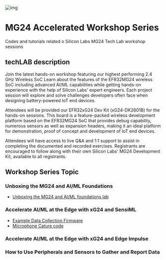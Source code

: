 ![img](https://siliconlabs-h.assetsadobe.com/is/image//content/dam/siliconlabs/images/events/mg24-tech-lab-poster.png?$Large2Column50pct$)

# MG24 Accelerated Workshop Series
Codes and tutorials related o Silicon Labs MG24 Tech Lab workshop sessions 


## techLAB description 

Join the latest hands-on workshop featuring our highest performing 2.4 GHz Wireless SoC
Learn about the features of the EFR32MG24 wireless SoC including advanced AI/ML capabilities while getting hands-on experience with the help of Silicon Labs' expert engineers. Each project session will explore and solve challenges developers often face when designing battery-powered IoT end devices.

Attendees will be provided our EFR32xG24 Dev Kit (xG24-DK2601B) for the hands-on sessions.  This board is a feature-packed wireless development platform based on the EFR32MG24 SoC that provides debug capability, numerous sensors as well as expansion headers, making it an ideal platform for demonstration, proof of concept and development of IoT end devices. 

Attendees will have access to live Q&A and 1:1 support to assist in completing the documented and recorded exercises. Registrants are encouraged to follow along with their own Silicon Labs' MG24 Development Kit, available to all registrants. 

## Workshop Series Topic

### Unboxing the MG24 and AI/ML Foundations

- [Unboxing the MG24 and AI/ML foundations lab](https://github.com/SiliconLabs/training_examples/tree/5944e7c5c6229ee21452de5046e8621d40875033/mg24_tech_lab)

### Accelerate AI/ML at the Edge with xG24 and SensiML	

- [Example Data Collection Firmware](https://sensiml.com/documentation/firmware/silicon-labs-xg24/silicon-labs-xg24.html)
- [Microphone Cature code](https://github.com/sensiml/SensiML_xG24_Microphone_Capture)

### Accelerate AI/ML at the Edge with xG24 and Edge Impulse	

### How to Use Peripherals and Sensors to Gather and Report Data
